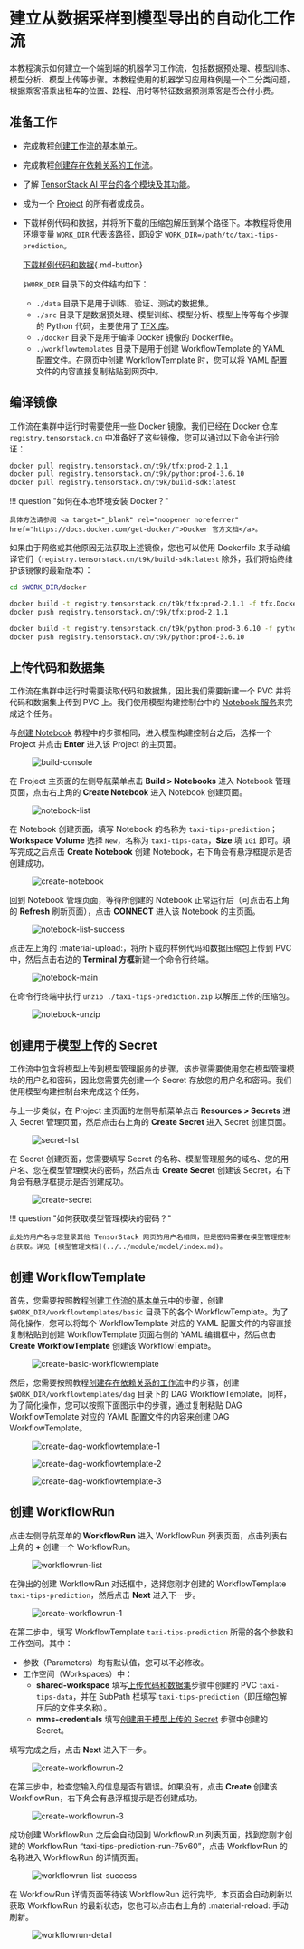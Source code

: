 # 建立从数据采样到模型导出的自动化工作流

本教程演示如何建立一个端到端的机器学习工作流，包括数据预处理、模型训练、模型分析、模型上传等步骤。本教程使用的机器学习应用样例是一个二分类问题，根据乘客搭乘出租车的位置、路程、用时等特征数据预测乘客是否会付小费。

## 准备工作

* 完成教程[创建工作流的基本单元](./create-basic-unit-of-workflow.md)。
* 完成教程[创建存在依赖关系的工作流](./create-workflow-including-dependencies.md)。
* 了解 [TensorStack AI 平台的各个模块及其功能](../../product-introduction/overview.md)。
* 成为一个 [Project](../../module/security/index.md#project) 的所有者或成员。
* 下载样例代码和数据，并将所下载的压缩包解压到某个路径下。本教程将使用环境变量 `WORK_DIR` 代表该路径，即设定 `WORK_DIR=/path/to/taxi-tips-prediction`。

    [下载样例代码和数据](../assets/tasks/build-automatic-workflow/build-automatic-workflow-from-data-sampling-to-model-exporting/taxi-tips-prediction.zip){.md-button}

    `$WORK_DIR` 目录下的文件结构如下：

    * `./data` 目录下是用于训练、验证、测试的数据集。
    * `./src` 目录下是数据预处理、模型训练、模型分析、模型上传等每个步骤的 Python 代码，主要使用了 <a target="_blank" rel="noopener noreferrer" href="https://www.tensorflow.org/tfx">TFX 库</a>。
    * `./docker` 目录下是用于编译 Docker 镜像的 Dockerfile。
    * `./workflowtemplates` 目录下是用于创建 WorkflowTemplate 的 YAML 配置文件。在网页中创建 WorkflowTemplate 时，您可以将 YAML 配置文件的内容直接复制粘贴到网页中。


## 编译镜像

工作流在集群中运行时需要使用一些 Docker 镜像。我们已经在 Docker 仓库 `registry.tensorstack.cn` 中准备好了这些镜像，您可以通过以下命令进行验证：

```bash
docker pull registry.tensorstack.cn/t9k/tfx:prod-2.1.1
docker pull registry.tensorstack.cn/t9k/python:prod-3.6.10
docker pull registry.tensorstack.cn/t9k/build-sdk:latest
```

!!! question "如何在本地环境安装 Docker？"

    具体方法请参阅 <a target="_blank" rel="noopener noreferrer" href="https://docs.docker.com/get-docker/">Docker 官方文档</a>。

如果由于网络或其他原因无法获取上述镜像，您也可以使用 Dockerfile 来手动编译它们（`registry.tensorstack.cn/t9k/build-sdk:latest` 除外，我们将始终维护该镜像的最新版本）：

```bash
cd $WORK_DIR/docker

docker build -t registry.tensorstack.cn/t9k/tfx:prod-2.1.1 -f tfx.Dockerfile .
docker push registry.tensorstack.cn/t9k/tfx:prod-2.1.1

docker build -t registry.tensorstack.cn/t9k/python:prod-3.6.10 -f python3.Dockerfile .
docker push registry.tensorstack.cn/t9k/python:prod-3.6.10
```


## 上传代码和数据集

工作流在集群中运行时需要读取代码和数据集，因此我们需要新建一个 PVC 并将代码和数据集上传到 PVC 上。我们使用模型构建控制台中的 [Notebook 服务](../modules/building/notebook.md)来完成这个任务。

与[创建 Notebook](../develop-and-test-model/create-notebook.md) 教程中的步骤相同，进入模型构建控制台之后，选择一个 Project 并点击 **Enter** 进入该 Project 的主页面。

<figure class="screenshot">
  <img alt="build-console" src="../assets/tasks/build-automatic-workflow/build-automatic-workflow-from-data-sampling-to-model-exporting/building.png" class="screenshot"/>
</figure>

在 Project 主页面的左侧导航菜单点击 **Build&nbsp;> Notebooks** 进入 Notebook 管理页面，点击右上角的 **Create Notebook** 进入 Notebook 创建页面。

<figure class="screenshot">
  <img alt="notebook-list" src="../assets/tasks/build-automatic-workflow/build-automatic-workflow-from-data-sampling-to-model-exporting/notebook-list.png" class="screenshot"/>
</figure>

在 Notebook 创建页面，填写 Notebook 的名称为 `taxi-tips-prediction`；**Workspace Volume** 选择 `New`，名称为 `taxi-tips-data`，**Size** 填 `1Gi` 即可。填写完成之后点击 **Create Notebook** 创建 Notebook，右下角会有悬浮框提示是否创建成功。

<figure class="screenshot">
  <img alt="create-notebook" src="../assets/tasks/build-automatic-workflow/build-automatic-workflow-from-data-sampling-to-model-exporting/create-notebook.png" class="screenshot"/>
</figure>

回到 Notebook 管理页面，等待所创建的 Notebook 正常运行后（可点击右上角的 **Refresh** 刷新页面），点击 **CONNECT** 进入该 Notebook 的主页面。

<figure class="screenshot">
  <img alt="notebook-list-success" src="../assets/tasks/build-automatic-workflow/build-automatic-workflow-from-data-sampling-to-model-exporting/notebook-list-success.png" class="screenshot"/>
</figure>

点击左上角的 :material-upload:，将所下载的样例代码和数据压缩包上传到 PVC 中，然后点击右边的 **Terminal 方框**新建一个命令行终端。

<figure class="screenshot">
  <img alt="notebook-main" src="../assets/tasks/build-automatic-workflow/build-automatic-workflow-from-data-sampling-to-model-exporting/notebook-main.png" class="screenshot"/>
</figure>

在命令行终端中执行 `unzip ./taxi-tips-prediction.zip` 以解压上传的压缩包。

<figure class="screenshot">
  <img alt="notebook-unzip" src="../assets/tasks/build-automatic-workflow/build-automatic-workflow-from-data-sampling-to-model-exporting/notebook-unzip.png" class="screenshot"/>
</figure>


## 创建用于模型上传的 Secret

工作流中包含将模型上传到模型管理服务的步骤，该步骤需要使用您在模型管理模块的用户名和密码，因此您需要先创建一个 Secret 存放您的用户名和密码。我们使用模型构建控制台来完成这个任务。

与上一步类似，在 Project 主页面的左侧导航菜单点击 **Resources&nbsp;> Secrets** 进入 Secret 管理页面，然后点击右上角的 **Create Secret** 进入 Secret 创建页面。

<figure class="screenshot">
  <img alt="secret-list" src="../assets/tasks/build-automatic-workflow/build-automatic-workflow-from-data-sampling-to-model-exporting/secret-list.png" class="screenshot"/>
</figure>

在 Secret 创建页面，您需要填写 Secret 的名称、模型管理服务的域名、您的用户名、您在模型管理模块的密码，然后点击 **Create Secret** 创建该 Secret，右下角会有悬浮框提示是否创建成功。

<figure class="screenshot">
  <img alt="create-secret" src="../assets/tasks/build-automatic-workflow/build-automatic-workflow-from-data-sampling-to-model-exporting/create-secret.png" class="screenshot"/>
</figure>

!!! question "如何获取模型管理模块的密码？"

    此处的用户名与您登录其他 TensorStack 网页的用户名相同，但是密码需要在模型管理控制台获取。详见 [模型管理文档](../../module/model/index.md)。


## 创建 WorkflowTemplate

首先，您需要按照教程[创建工作流的基本单元](./create-basic-unit-of-workflow.md)中的步骤，创建 `$WORK_DIR/workflowtemplates/basic` 目录下的各个 WorkflowTemplate。为了简化操作，您可以将每个 WorkflowTemplate 对应的 YAML 配置文件的内容直接复制粘贴到创建 WorkflowTemplate 页面右侧的 YAML 编辑框中，然后点击 **Create WorkflowTemplate** 创建该 WorkflowTemplate。

<figure class="screenshot">
  <img alt="create-basic-workflowtemplate" src="../assets/tasks/build-automatic-workflow/build-automatic-workflow-from-data-sampling-to-model-exporting/create-basic-workflowtemplate.png" class="screenshot"/>
</figure>

然后，您需要按照教程[创建存在依赖关系的工作流](./create-workflow-including-dependencies.md)中的步骤，创建 `$WORK_DIR/workflowtemplates/dag` 目录下的 DAG WorkflowTemplate。同样，为了简化操作，您可以按照下面图示中的步骤，通过复制粘贴 DAG WorkflowTemplate 对应的 YAML 配置文件的内容来创建 DAG WorkflowTemplate。

<figure class="screenshot">
  <img alt="create-dag-workflowtemplate-1" src="../assets/tasks/build-automatic-workflow/build-automatic-workflow-from-data-sampling-to-model-exporting/create-dag-workflowtemplate-1.png" class="screenshot"/>
</figure>

<figure class="screenshot">
  <img alt="create-dag-workflowtemplate-2" src="../assets/tasks/build-automatic-workflow/build-automatic-workflow-from-data-sampling-to-model-exporting/create-dag-workflowtemplate-2.png" class="screenshot"/>
</figure>

<figure class="screenshot">
  <img alt="create-dag-workflowtemplate-3" src="../assets/tasks/build-automatic-workflow/build-automatic-workflow-from-data-sampling-to-model-exporting/create-dag-workflowtemplate-3.png" class="screenshot"/>
</figure>


## 创建 WorkflowRun

点击左侧导航菜单的 **WorkflowRun** 进入 WorkflowRun 列表页面，点击列表右上角的 **+** 创建一个 WorkflowRun。

<figure class="screenshot">
  <img alt="workflowrun-list" src="../assets/tasks/build-automatic-workflow/build-automatic-workflow-from-data-sampling-to-model-exporting/workflowrun-list.png" class="screenshot"/>
</figure>

在弹出的创建 WorkflowRun 对话框中，选择您刚才创建的 WorkflowTemplate `taxi-tips-prediction`，然后点击 **Next** 进入下一步。

<figure class="screenshot">
  <img alt="create-workflowrun-1" src="../assets/tasks/build-automatic-workflow/build-automatic-workflow-from-data-sampling-to-model-exporting/create-workflowrun-1.png" class="screenshot"/>
</figure>

在第二步中，填写 WorkflowTemplate `taxi-tips-prediction` 所需的各个参数和工作空间。其中：

* 参数（Parameters）均有默认值，您可以不必修改。
* 工作空间（Workspaces）中：
    * **shared-workspace** 填写[上传代码和数据集](#上传代码和数据集)步骤中创建的 PVC `taxi-tips-data`，并在 SubPath 栏填写 `taxi-tips-prediction`（即压缩包解压后的文件夹名称）。
    * **mms-credentials** 填写[创建用于模型上传的 Secret](#创建用于模型上传的-secret) 步骤中创建的 Secret。

填写完成之后，点击 **Next** 进入下一步。

<figure class="screenshot">
  <img alt="create-workflowrun-2" src="../assets/tasks/build-automatic-workflow/build-automatic-workflow-from-data-sampling-to-model-exporting/create-workflowrun-2.png" class="screenshot"/>
</figure>

在第三步中，检查您输入的信息是否有错误。如果没有，点击 **Create** 创建该 WorkflowRun，右下角会有悬浮框提示是否创建成功。

<figure class="screenshot">
  <img alt="create-workflowrun-3" src="../assets/tasks/build-automatic-workflow/build-automatic-workflow-from-data-sampling-to-model-exporting/create-workflowrun-3.png" class="screenshot"/>
</figure>

成功创建 WorkflowRun 之后会自动回到 WorkflowRun 列表页面，找到您刚才创建的 WorkflowRun “taxi-tips-prediction-run-75v60”，点击 WorkflowRun 的名称进入 WorkflowRun 的详情页面。

<figure class="screenshot">
  <img alt="workflowrun-list-success" src="../assets/tasks/build-automatic-workflow/build-automatic-workflow-from-data-sampling-to-model-exporting/workflowrun-list-success.png" class="screenshot"/>
</figure>

在 WorkflowRun 详情页面等待该 WorkflowRun 运行完毕。本页面会自动刷新以获取 WorkflowRun 的最新状态，您也可以点击右上角的 :material-reload: 手动刷新。

<figure class="screenshot">
  <img alt="workflowrun-detail" src="../assets/tasks/build-automatic-workflow/build-automatic-workflow-from-data-sampling-to-model-exporting/workflowrun-detail.png" class="screenshot"/>
</figure>
